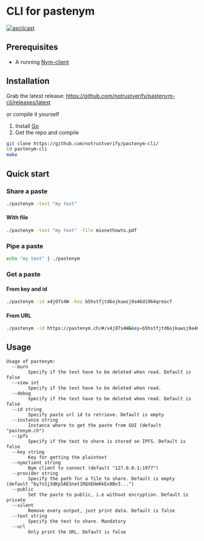 # CLI for pastenym

[![asciicast](https://asciinema.org/a/548628.svg)](https://asciinema.org/a/548628)

## Prerequisites

* A running [Nym-client](https://nymtech.net/docs/stable/integrations/websocket-client)

## Installation

Grab the latest release: https://github.com/notrustverify/pastenym-cli/releases/latest

or compile it yourself

1. Install [Go](https://go.dev/doc/install)
2. Get the repo and compile
```bash
git clone https://github.com/notrustverify/pastenym-cli/
cd pastenym-cli
make
```


## Quick start

### Share a paste
```bash
./pastenym -text "my text"
```

#### With file
```bash
./pastenym -text "my text" -file mixnethowto.pdf
```

### Pipe a paste

```bash
echo "my text" | ./pastenym
```

### Get a paste

#### From key and id

```bash
./pastenym -id x4jO7s4W -key b5hstfjtd6ojkuwsj9a46di964qreocf
```
#### From URL

```bash
./pastenym -id https://pastenym.ch/#/x4jO7s4W&key=b5hstfjtd6ojkuwsj9a46di964qreocf
```


## Usage


```
Usage of pastenym:
  --burn
    	Specify if the text have to be deleted when read. Default is false
  --view int
    	Specify if the text have to be deleted when read.
  --debug
    	Specify if the text have to be deleted when read. Default is false
  --id string
    	Specify paste url id to retrieve. Default is empty
  --instance string
    	Instance where to get the paste from GUI (default "pastenym.ch")
  --ipfs
    	Specify if the text to share is stored on IPFS. Default is false
  --key string
    	Key for getting the plaintext
  --nymclient string
    	Nym client to connect (default "127.0.0.1:1977")
  --provider string
    	Specify the path for a file to share. Default is empty (default "6y7sSj3dKp5AESnet1RQXEHmKkEx8Bv3...")
  --public
    	Set the paste to public, i.e without encryption. Default is private
  --silent
    	Remove every output, just print data. Default is false
  --text string
    	Specify the text to share. Mandatory
  --url
    	Only print the URL. Default is false

```
